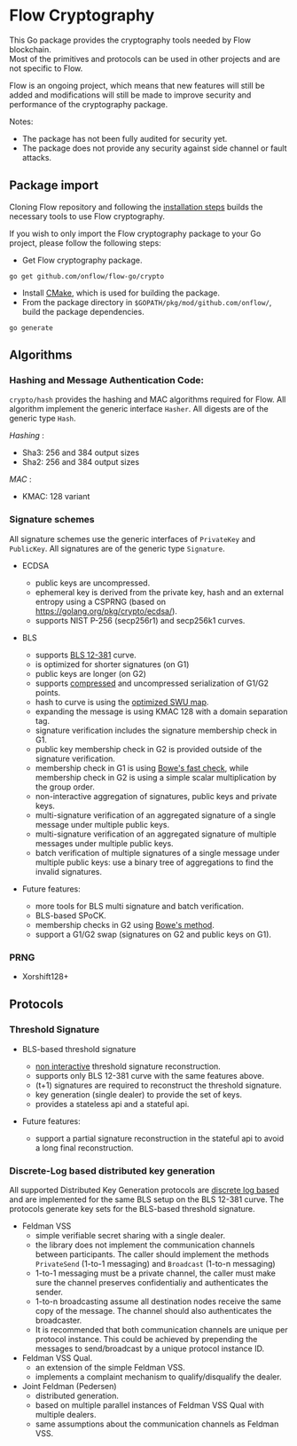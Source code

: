 # Flow Cryptography

This Go package provides the cryptography tools needed by Flow blockchain.  
Most of the primitives and protocols can be used in other projects and are not specific to Flow.

Flow is an ongoing project, which means that new features will still be added and modifications will still be made to improve security and performance of the cryptography package.

Notes: 
   - The package has not been fully audited for security yet.
   - The package does not provide any security against side channel or fault attacks.

## Package import

Cloning Flow repository and following the [installation steps](https://github.com/onflow/flow-go) builds the necessary tools to use Flow cryptography. 

If you wish to only import the Flow cryptography package to your Go project, please follow the following steps:

- Get Flow cryptography package.
```
go get github.com/onflow/flow-go/crypto
```
- Install [CMake](https://cmake.org/install/), which is used for building the package.
- From the package directory in `$GOPATH/pkg/mod/github.com/onflow/`, build the package dependencies.
```
go generate
```

## Algorithms

### Hashing and Message Authentication Code:

`crypto/hash` provides the hashing and MAC algorithms required for Flow. All algorithm implement the generic interface `Hasher`. All digests are of the generic type `Hash`.

*Hashing* :
 * Sha3: 256 and 384 output sizes
 * Sha2: 256 and 384 output sizes

*MAC* :
 * KMAC: 128 variant

### Signature schemes 

All signature schemes use the generic interfaces of `PrivateKey` and `PublicKey`. All signatures are of the generic type `Signature`.

 * ECDSA
    * public keys are uncompressed.
    * ephemeral key is derived from the private key, hash and an external entropy using a CSPRNG (based on https://golang.org/pkg/crypto/ecdsa/).
    * supports NIST P-256 (secp256r1) and secp256k1 curves.

 * BLS
    * supports [BLS 12-381](https://github.com/zkcrypto/pairing/blob/master/src/bls12_381/README.md) curve.
    * is optimized for shorter signatures (on G1) 
    * public keys are longer (on G2)
    * supports [compressed](https://github.com/zkcrypto/pairing/blob/master/src/bls12_381/README.md#serialization) and uncompressed serialization of G1/G2 points.
    * hash to curve is using the [optimized SWU map](https://eprint.iacr.org/2019/403.pdf).
    * expanding the message is using KMAC 128 with a domain separation tag.
    * signature verification includes the signature membership check in G1. 
    * public key membership check in G2 is provided outside of the signature verification.
    * membership check in G1 is using [Bowe's fast check](https://eprint.iacr.org/2019/814.pdf), while membership check in G2 is using a simple scalar multiplication by the group order.
    * non-interactive aggregation of signatures, public keys and private keys.
    * multi-signature verification of an aggregated signature of a single message under multiple public keys.
    * multi-signature verification of an aggregated signature of multiple messages under multiple public keys.
    * batch verification of multiple signatures of a single message under multiple
    public keys: use a binary tree of aggregations to find the invalid signatures.

 * Future features:
    * more tools for BLS multi signature and batch verification.
    * BLS-based SPoCK.
    * membership checks in G2 using [Bowe's method](https://eprint.iacr.org/2019/814.pdf).
    * support a G1/G2 swap (signatures on G2 and public keys on G1).
 
### PRNG

 * Xorshift128+

## Protocols

### Threshold Signature

 * BLS-based threshold signature 
    * [non interactive](https://www.iacr.org/archive/pkc2003/25670031/25670031.pdf) threshold signature reconstruction.
    * supports only BLS 12-381 curve with the same features above.
    * (t+1) signatures are required to reconstruct the threshold signature.
    * key generation (single dealer) to provide the set of keys.
    * provides a stateless api and a stateful api. 

 * Future features:
    * support a partial signature reconstruction in the stateful api to avoid a long final reconstruction. 


### Discrete-Log based distributed key generation

All supported Distributed Key Generation protocols are [discrete log based](http://citeseerx.ist.psu.edu/viewdoc/download?doi=10.1.1.50.2737&rep=rep1&type=pdf) and are implemented for the same BLS setup on the BLS 12-381 curve. The protocols generate key sets for the BLS-based threshold signature. 

 * Feldman VSS
    * simple verifiable secret sharing with a single dealer.
    * the library does not implement the communication channels between participants. The caller should implement the methods `PrivateSend` (1-to-1 messaging) and `Broadcast` (1-to-n messaging)  
    * 1-to-1 messaging must be a private channel, the caller must make sure the channel preserves confidentialiy and authenticates the sender. 
    * 1-to-n broadcasting assume all destination nodes receive the same copy of the message. The channel should also authenticates the broadcaster.
    * It is recommended that both communication channels are unique per protocol instance. This could be achieved by prepending the messages to send/broadcast by a unique protocol instance ID.
 * Feldman VSS Qual. 
    * an extension of the simple Feldman VSS.
    * implements a complaint mechanism to qualify/disqualify the dealer.
 * Joint Feldman (Pedersen)
    * distributed generation.
    * based on multiple parallel instances of Feldman VSS Qual with multiple dealers.
    * same assumptions about the communication channels as Feldman VSS. 






